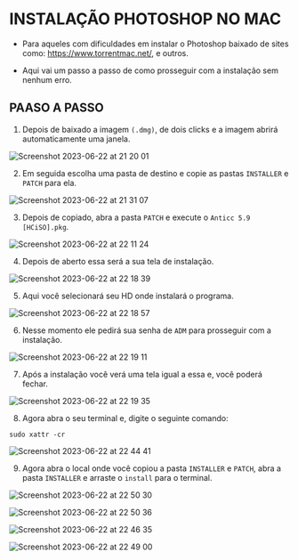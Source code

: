 # INSTALAÇÃO PHOTOSHOP NO MAC
 
- Para aqueles com dificuldades em instalar o Photoshop baixado de sites como: https://www.torrentmac.net/, e outros.

- Aqui vai um passo a passo de como prosseguir com a instalação sem nenhum erro.

## PAASO A PASSO

1.  Depois de baixado a imagem `(.dmg)`, de dois clicks e a imagem abrirá automaticamente uma janela.

![Screenshot 2023-06-22 at 21 20 01](https://github.com/carlospelegrin/install_photoshop_osx/assets/88504218/f1096d3f-7d9d-4133-b691-70c5c78f7312)

2. Em seguida escolha uma pasta de destino e copie as pastas `INSTALLER` e `PATCH` para ela.

![Screenshot 2023-06-22 at 21 31 07](https://github.com/carlospelegrin/install_photoshop_osx/assets/88504218/0cae499d-141b-4587-b0d9-efa22c1a2597)

3. Depois de copiado, abra a pasta `PATCH` e execute o `Anticc 5.9 [HCiSO].pkg`.

![Screenshot 2023-06-22 at 22 11 24](https://github.com/carlospelegrin/install_photoshop_osx/assets/88504218/4ebbfaac-0f45-4f6d-bce0-c31fe97d634a)

4. Depois de aberto essa será a sua tela de instalação.

![Screenshot 2023-06-22 at 22 18 39](https://github.com/carlospelegrin/install_photoshop_osx/assets/88504218/db1cd1aa-5706-447a-8673-a0c9fa8a38a9)

5. Aqui você selecionará seu HD onde instalará o programa.

![Screenshot 2023-06-22 at 22 18 57](https://github.com/carlospelegrin/install_photoshop_osx/assets/88504218/8967ad10-8036-45d0-972e-047f8d6bac7c)

6. Nesse momento ele pedirá sua senha de `ADM` para prosseguir com a instalação.

![Screenshot 2023-06-22 at 22 19 11](https://github.com/carlospelegrin/install_photoshop_osx/assets/88504218/47f08e71-8c8b-4835-824b-1be988f2e843)

7. Após a instalação você verá uma tela igual a essa e, você poderá fechar.

![Screenshot 2023-06-22 at 22 19 35](https://github.com/carlospelegrin/install_photoshop_osx/assets/88504218/1757390d-0086-4cc3-b02d-ea4e45045f6b)

8. Agora abra o seu terminal e, digite o seguinte comando: 

```
sudo xattr -cr
```

![Screenshot 2023-06-22 at 22 44 41](https://github.com/carlospelegrin/install_photoshop_osx/assets/88504218/e55f1a73-430b-400d-97fe-7d9923fb1ab8)

9. Agora abra o local onde você copiou a pasta `INSTALLER` e `PATCH`, abra a pasta `INSTALLER` e arraste o `install` para o terminal.

![Screenshot 2023-06-22 at 22 50 30](https://github.com/carlospelegrin/install_photoshop_osx/assets/88504218/1190933f-3271-4147-a7fe-30b590b2aba5)

![Screenshot 2023-06-22 at 22 50 36](https://github.com/carlospelegrin/install_photoshop_osx/assets/88504218/3a7e4cd3-db3b-477b-8048-a54a6a4c3bc6)

![Screenshot 2023-06-22 at 22 46 35](https://github.com/carlospelegrin/install_photoshop_osx/assets/88504218/c973ea56-44d8-4468-946d-5ede20f7f613)

![Screenshot 2023-06-22 at 22 49 00](https://github.com/carlospelegrin/install_photoshop_osx/assets/88504218/f42cb18e-41f2-41b2-a66a-c46d969fc39f)

